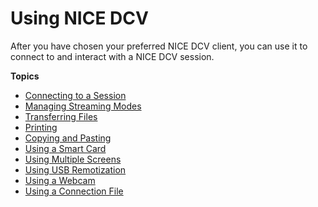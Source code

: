 # Using NICE DCV<a name="using"></a>

After you have chosen your preferred NICE DCV client, you can use it to connect to and interact with a NICE DCV session\.

**Topics**
+ [Connecting to a Session](using-connecting.md)
+ [Managing Streaming Modes](using-streaming.md)
+ [Transferring Files](using-transfer.md)
+ [Printing](using-print.md)
+ [Copying and Pasting](using-copy-paste.md)
+ [Using a Smart Card](using-smartcard.md)
+ [Using Multiple Screens](using-multiple-screens.md)
+ [Using USB Remotization](using-usb.md)
+ [Using a Webcam](using-webcam.md)
+ [Using a Connection File](using-connection-file.md)